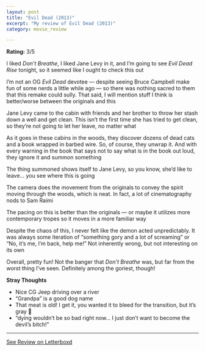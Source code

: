 ```yaml
---
layout: post
title: "Evil Dead (2013)"
excerpt: "My review of Evil Dead (2013)"
category: movie_review

---
```


**Rating:** 3/5

I liked <i>Don’t Breathe</i>, I liked Jane Levy in it, and I’m going to see <i>Evil Dead Rise</i> tonight, so it seemed like I ought to check this out

I’m not an OG <i>Evil Dead</i> devotee — despite seeing Bruce Campbell make fun of some nerds a little while ago — so there was nothing sacred to them that this remake could sully. That said, I will mention stuff I think is better/worse between the originals and this

Jane Levy came to the cabin with friends and her brother to throw her stash down a well and get clean. This isn’t the first time she has tried to get clean, so they’re not going to let her leave, no matter what

As it goes in these cabins in the woods, they discover dozens of dead cats and a book wrapped in barbed wire. So, of course, they unwrap it. And with every warning in the book that says not to say what is in the book out loud, they ignore it and summon something

The thing summoned shows itself to Jane Levy, so you know, she’d like to leave… you see where this is going

The camera does the movement from the originals to convey the spirit moving through the woods, which is neat. In fact, a lot of cinematography nods to Sam Raimi

The pacing on this is better than the originals — or maybe it utilizes more contemporary tropes so it moves in a more familiar way

Despite the chaos of this, I never felt like the demon acted unpredictably. It was always some iteration of “something gory and a lot of screaming” or “No, it’s me, I’m back, help me!” Not inherently wrong, but not interesting on its own

Overall, pretty fun! Not the banger that <i>Don’t Breathe</i> was, but far from the worst thing I’ve seen. Definitely among the goriest, though!

<b>Stray Thoughts</b>
* Nice CG Jeep driving over a river
* “Grandpa” is a good dog name
* That meat is old! I get it, you wanted it to bleed for the transition, but it’s gray 🤮
* “dying wouldn’t be so bad right now… I just don’t want to become the devil’s bitch!”

<hr>

[See Review on Letterboxd](https://boxd.it/4eszPH)
